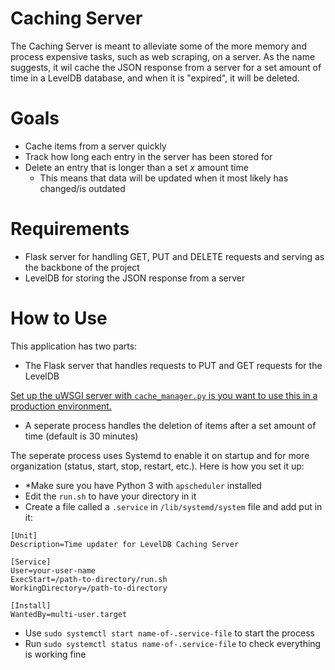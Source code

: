 # Caching Server

The Caching Server is meant to alleviate some of the more memory and process expensive tasks, such as web scraping, on a server. As the name suggests, it wil cache the JSON response from a server for a set amount of time in a LevelDB database, and when it is "expired", it will be deleted.

# Goals
* Cache items from a server quickly
* Track how long each entry in the server has been stored for
* Delete an entry that is longer than a set *x* amount time
  * This means that data will be updated when it most likely has changed/is outdated

# Requirements
* Flask server for handling GET, PUT and DELETE requests and serving as the backbone of the project
* LevelDB for storing the JSON response from a server

# How to Use

This application has two parts: 
* The Flask server that handles requests to PUT and GET requests for the LevelDB 

[Set up the uWSGI server with `cache_manager.py` is you want to use this in a production environment.](https://www.digitalocean.com/community/tutorials/how-to-serve-flask-applications-with-uswgi-and-nginx-on-ubuntu-18-04)

* A seperate process handles the deletion of items after a set amount of time (default is 30 minutes)

The seperate process uses Systemd to enable it on startup and for more organization (status, start, stop, restart, etc.). Here is how you set it up:
* *Make sure you have Python 3 with `apscheduler` installed
* Edit the `run.sh` to have your directory in it
* Create a file called a `.service` in `/lib/systemd/system` file and add put in it:
```
[Unit]
Description=Time updater for LevelDB Caching Server

[Service]
User=your-user-name
ExecStart=/path-to-directory/run.sh
WorkingDirectory=/path-to-directory

[Install]
WantedBy=multi-user.target
```
* Use `sudo systemctl start name-of-.service-file` to start the process
* Run `sudo systemctl status name-of-.service-file` to check everything is working fine
